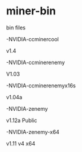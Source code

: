 # miner-bin
bin files


-NVIDIA-ccminercool

v1.4

-NVIDIA-ccminerenemy

V1.03

-NVIDIA-ccminerenemyx16s

v1.04a

-NVIDIA-zenemy

v1.12a Public

-NVIDIA-zenemy-x64

v1.11 v4 x64